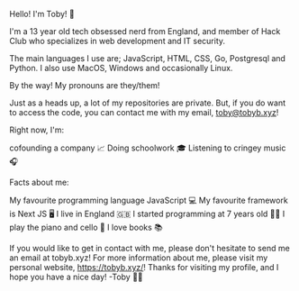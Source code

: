 Hello! I'm Toby! 👋

I'm a 13 year old tech obsessed nerd from England, and member of Hack Club who specializes in web development and IT security.

The main languages I use are; JavaScript, HTML, CSS, Go, Postgresql and Python. I also use MacOS, Windows and occasionally Linux.

By the way! My pronouns are they/them!

Just as a heads up, a lot of my repositories are private. But, if you do want to access the code, you can contact me with my email, toby@tobyb.xyz!

Right now, I'm:

cofounding a company 📈
Doing schoolwork 🎓
Listening to cringey music 🎧

Facts about me:

My favourite programming language JavaScript 💻
My favourite framework is Next JS 🖥
I live in England 🇬🇧
I started programming at 7 years old 🧒🏻
I play the piano and cello 🎵
I love books 📚

If you would like to get in contact with me, please don't hesitate to send me an email at tobyb.xyz!
For more information about me, please visit my personal website, https://tobyb.xyz/!
Thanks for visiting my profile, and I hope you have a nice day! -Toby 🏳️‍🌈
